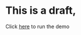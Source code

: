 # This is a draft,
Click  <a href="https://raw.githack.com/PavloAtlas/main/master/Syriamap.html">here</a> to run the demo 
